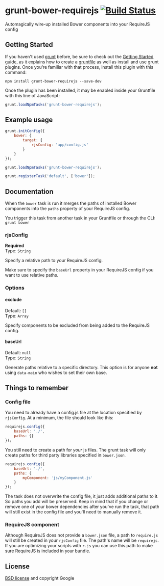 # grunt-bower-requirejs [![Build Status](https://secure.travis-ci.org/yeoman/grunt-bower-requirejs.png?branch=master)](http://travis-ci.org/yeoman/grunt-bower-requirejs)

Automagically wire-up installed Bower components into your RequireJS config


## Getting Started

If you haven't used [grunt][] before, be sure to check out the [Getting Started][] guide, as it explains how to create a [gruntfile][Getting Started] as well as install and use grunt plugins. Once you're familiar with that process, install this plugin with this command:

```shell
npm install grunt-bower-requirejs --save-dev
```

Once the plugin has been installed, it may be enabled inside your Gruntfile with this line of JavaScript:

```js
grunt.loadNpmTasks('grunt-bower-requirejs');
```

[grunt]: http://gruntjs.com
[Getting Started]: https://github.com/gruntjs/grunt/blob/devel/docs/getting_started.md


## Example usage

```js
grunt.initConfig({
	bower: {
		target: {
			rjsConfig: 'app/config.js'
		}
	}
});

grunt.loadNpmTasks('grunt-bower-requirejs');

grunt.registerTask('default', ['bower']);
```


## Documentation

When the `bower` task is run it merges the paths of installed Bower components into the `paths` property of your RequireJS config.

You trigger this task from another task in your Gruntfile or through the CLI: `grunt bower`


### rjsConfig

**Required**  
Type: `String`

Specify a relative path to your RequireJS config.

Make sure to specify the `baseUrl` property in your RequireJS config if you want to use relative paths.


### Options

#### exclude

Default: `[]`  
Type: `Array`

Specify components to be excluded from being added to the RequireJS config.

#### baseUrl

Default: `null`  
Type: `String`

Generate paths relative to a specific directory. This option is for anyone **not** using `data-main` who wishes to set their own base.


## Things to remember

### Config file

You need to already have a config.js file at the location specified by `rjsConfig`. At a minimum, the file should look like this:

``` js
requirejs.config({
	baseUrl: './',
	paths: {}
});
```

You still need to create a path for *your* js files. The grunt task will only create paths for third party libraries specified in `bower.json`.

``` js
requirejs.config({
	baseUrl: './',
	paths: {
		myComponent: 'js/myComponent.js'
	}
});
```

The task does not overwrite the config file, it just adds additional paths to it. So paths you add will be preserved. Keep in mind that if you change or remove one of your bower dependencies after you've run the task, that path will still exist in the config file and you'll need to manually remove it.

### RequireJS component

Although RequireJS does not provide a `bower.json` file, a path to `require.js` will still be created in your `rjsConfig` file. The path's name will be `requirejs`. If you are optimizing your scripts with `r.js` you can use this path to make sure RequireJS is included in your bundle.


## License

[BSD license](http://opensource.org/licenses/bsd-license.php) and copyright Google
